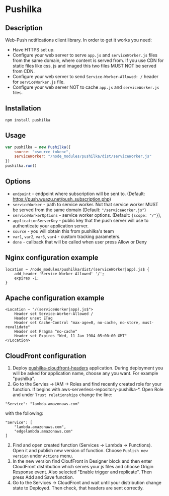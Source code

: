 # Pushilka

## Description
Web-Push notifications client library. In order to get it works you need:
* Have HTTPS set up.
* Configure your web server to serve `app.js` and `serviceWorker.js` files from the same domain, where content is served from. If you use CDN for static files like css, js and imaged this two files MUST NOT be served from CDN.
* Configure your web server to send `Service-Worker-Allowed: /` header for `serviceWorker.js` file.
* Configure your web server NOT to cache `app.js` and `serviceWorker.js` files.

## Installation

```
npm install pushilka
```

## Usage

```javascript
var pushilka = new Pushilka({
    source: "<source token>",
    serviceWorker: "/node_modules/pushilka/dist/serviceWorker.js"
})
pushilka.run()
```

## Options
* `endpoint` - endpoint where subscription will be sent to. (Default: https://push.wuazu.net/push_subscription.php)
* `serviceWorker` - path to service worker. Not that service worker MUST be served from the same domain (Default: `"/serviceWorker.js"`)
* `serviceWorkerOptions` - service worker options. (Default: `{scope: "/"}`),
* `applicationServerKey` - public key that the push server will use to authenticate your application server.
* `source` - you will obtain this from pushilka's team
* `var1`, `var2`, `var3`, `var4` - custom tracking parameters.
* `done` - callback that will be called when user press Allow or Deny

## Nginx configuration example

```
location ~ /node_modules/pushilka/dist/(serviceWorker|app).js$ {
    add_header 'Service-Worker-Allowed' '/';
    expires -1;
}
```

## Apache configuration example

```
<Location ~ "/(serviceWorker|app).js$">
    Header set Service-Worker-Allowed /
    Header unset ETag
    Header set Cache-Control "max-age=0, no-cache, no-store, must-revalidate"
    Header set Pragma "no-cache"
    Header set Expires "Wed, 11 Jan 1984 05:00:00 GMT"
</Location>
```

## CloudFront configuration

1. Deploy [pushilka-cloudfront-headers](https://serverlessrepo.aws.amazon.com/applications/arn:aws:serverlessrepo:us-east-1:237798369076:applications~pushilka-cloudfront-headers) application. During deployment you will be asked for application name, choose any you want. For example "pushilka".
2. Go to the Servies -> IAM -> Roles and find recently created role for your function. If begins with aws-serverless-repository-pushilka-*.
Open Role and under `Trust relationships` change the line:
```
"Service": "lambda.amazonaws.com"
```
with the following:
```
"Service": [
    "lambda.amazonaws.com",
    "edgelambda.amazonaws.com"
]
```
2. Find and open created function (Services -> Lambda -> Functions). Open it and publish new version of function. Choose `Publish new version` under `Actions` menu. 
3. In the new version find CloufFront in Designer block and then enter CloudFront distribution which serves your js files
and choose Origin Response event. Also selected "Enable trigger and replicate". Then press Add and Save function.
4. Go to the Services -> CloudFront and wait until your distribution change state to Deployed. Then check, that headers
are sent correctly. 
